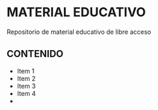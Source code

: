 # MATERIAL EDUCATIVO
Repositorio de material educativo de libre acceso
## CONTENIDO
- Item 1
- Item 2
- Item 3
- Item 4
- 
